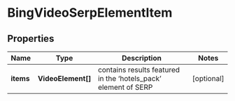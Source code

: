 # BingVideoSerpElementItem

## Properties

| Name | Type | Description | Notes |
|------------ | ------------- | ------------- | -------------|
**items** | **VideoElement[]** | contains results featured in the ‘hotels_pack’ element of SERP |[optional]|
